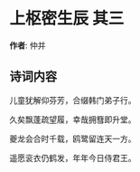 # 上枢密生辰  其三

**作者**: 仲并

## 诗词内容

儿童犹解仰芬芳，合缀韩门弟子行。

久矣飘蓬疏望履，幸哉拥篲即升堂。

夔龙会合时千载，鸥鹭留连天一方。

遥愿衮衣仍鹤发，年年今日侍君王。

